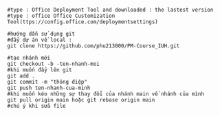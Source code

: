     #type : Office Deployment Tool and downloaded : the lastest version
    #type : office Office Customization Tool(ttps://config.office.com/deploymentsettings)

    #hướng dẫn sử dụng git 
    #đẩy dự án về local : 
    git clone https://github.com/phu213000/PM-Course_IUH.git

    #tạo nhánh mới 
    git checkout -b -ten-nhanh-moi
    #khi muốn đẩy lên git
    git add . 
    git commit -m "thông điệp" 
    git push ten-nhanh-cua-minh
    #khi muốn kéo những sự thay đổi của nhánh main về nhánh của mình 
    git pull origin main hoặc git rebase origin main 
    #chú ý khi sửa file 
